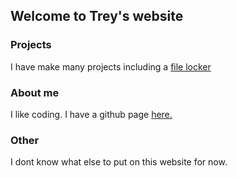 ## Welcome to Trey's website

### Projects
I have make many projects including a [file locker](https://trey7658.github.io/filelock)

### About me

I like coding. I have a github page [here.](https://github.com/trey7658)

### Other
I dont know what else to put on this website for now.